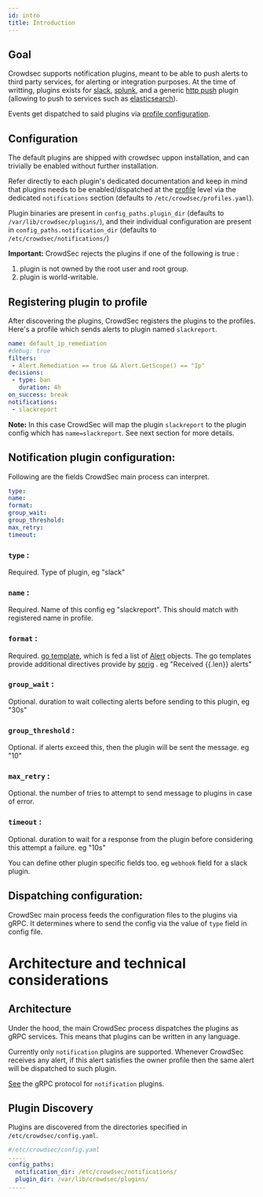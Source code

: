 ```yaml
---
id: intro
title: Introduction
---
```


## Goal

Crowdsec supports notification plugins, meant to be able to push alerts to third party services, for alerting or integration purposes.
At the time of writting, plugins exists for [slack](/docs/notification_plugins/slack), [splunk](/docs/notification_plugins/splunk), and a generic [http push](/docs/notification_plugins/http) plugin (allowing to push to services such as [elasticsearch]({{TBD}})).

Events get dispatched to said plugins via [profile configuration](/docs/profiles/intro).

## Configuration

The default plugins are shipped with crowdsec uppon installation, and can trivially be enabled without further installation.

Refer directly to each plugin's dedicated documentation and keep in mind that plugins needs to be enabled/dispatched at the [profile](/docs/profiles/intro) level via the dedicated `notifications` section (defaults to `/etc/crowdsec/profiles.yaml`).



Plugin binaries are present in `config_paths.plugin_dir` (defaults to `/var/lib/crowdsec/plugins/`), and their individual configuration are present in `config_paths.notification_dir` (defaults to `/etc/crowdsec/notifications/`)

**Important:** CrowdSec rejects the plugins if one of the following is true :
1. plugin is not owned by the root user and root group.
2. plugin is world-writable. 

## Registering plugin to profile

After discovering the plugins, CrowdSec registers the plugins to the profiles. Here's a profile which sends alerts to plugin named `slackreport`. 

```yaml
name: default_ip_remediation
#debug: true
filters:
 - Alert.Remediation == true && Alert.GetScope() == "Ip"
decisions:
 - type: ban
   duration: 4h
on_success: break
notifications:
 - slackreport

```

**Note:** In this case CrowdSec will map the plugin `slackreport` to the plugin config which has `name=slackreport`. See next section for more details.

## Notification plugin configuration:

Following are the fields CrowdSec main process can interpret. 
```yaml
type:
name:
format:
group_wait:
group_threshold:
max_retry:
timeout:

```
### `type` : 

Required. Type of plugin, eg "slack"

### `name` : 

Required. Name of this config  eg "slackreport". This should match with registered name in profile.

### `format` :

Required. [go template](https://pkg.go.dev/text/template), which is fed a list of [Alert](https://pkg.go.dev/github.com/crowdsecurity/crowdsec@master/pkg/models#Alert) objects. The go templates provide additional directives provide by [sprig](https://masterminds.github.io/sprig/) . eg "Received {{.len}} alerts"

### `group_wait` :

Optional. duration to wait collecting alerts before sending to this plugin, eg "30s"

### `group_threshold` :

Optional. if alerts exceed this, then the plugin will be sent the message. eg "10"

### `max_retry` :

Optional. the number of tries to attempt to send message to plugins in case of error.

### `timeout` :

Optional. duration to wait for a response from the plugin before considering this attempt a failure. eg "10s"

You can define other plugin specific fields too. eg `webhook` field for a slack plugin. 

## Dispatching configuration: 

CrowdSec main process feeds the configuration files to the plugins via gRPC. It determines where to send the config via the value of `type`  field in config file.


# Architecture and technical considerations

## Architecture

Under the hood, the main CrowdSec process dispatches the plugins as gRPC services. This means that plugins can be written in any language.

Currently only `notification` plugins are supported. Whenever CrowdSec receives any alert, if this alert satisfies the owner profile then the same alert will be dispatched to such plugin.

[See](https://github.com/crowdsecurity/crowdsec/blob/plugins/pkg/protobufs/notifier.proto) the gRPC protocol for `notification` plugins.

## Plugin Discovery

Plugins are discovered from the directories specified in `/etc/crowdsec/config.yaml`. 

```yaml
#/etc/crowdsec/config.yaml
.....
config_paths:
  notification_dir: /etc/crowdsec/notifications/
  plugin_dir: /var/lib/crowdsec/plugins/
.....
```


